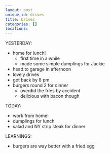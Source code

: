 ```yaml
---
layout: post
unique_id: drives
title: Drives
categories: []
locations: 
---
```


YESTERDAY:
* home for lunch!
  * first time in a while
  * made some simple dumplings for Jackie
* head to garage in afternoon
* lovely drives
* got back by 8 pm
* burgers round 2 for dinner
  * overdid the fries by accident
  * delicious with bacon though

TODAY:
* work from home!
* dumplings for lunch
* salad and NY strip steak for dinner

LEARNINGS:
* burgers are way better with a fried egg
